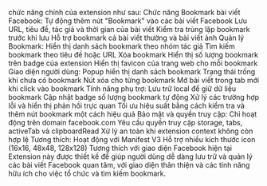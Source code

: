 chức năng chính của extension như sau:
Chức năng Bookmark bài viết Facebook:
Tự động thêm nút "Bookmark" vào các bài viết Facebook
Lưu URL, tiêu đề, tác giả và thời gian của bài viết
Kiểm tra trùng lặp bookmark trước khi lưu
Hỗ trợ bookmark cả bài viết thường và bài viết ảnh
Quản lý Bookmark:
Hiển thị danh sách bookmark theo nhóm tác giả
Tìm kiếm bookmark theo tiêu đề hoặc URL
Xóa bookmark
Hiển thị số lượng bookmark trên badge của extension
Hiển thị favicon của trang web cho mỗi bookmark
Giao diện người dùng:
Popup hiển thị danh sách bookmark
Trạng thái trống khi chưa có bookmark
Nút xóa cho từng bookmark
Mở bài viết trong tab mới khi click vào bookmark
Tính năng phụ trợ:
Lưu trữ local để giữ dữ liệu bookmark
Cập nhật badge số lượng bookmark tự động
Xử lý các trường hợp lỗi và hiển thị phản hồi trực quan
Tối ưu hiệu suất bằng cách kiểm tra và thêm nút bookmark một cách hiệu quả
Bảo mật và quyền truy cập:
Chỉ hoạt động trên domain facebook.com
Yêu cầu quyền truy cập storage, tabs, activeTab và clipboardRead
Xử lý an toàn khi extension context không còn hợp lệ
Tương thích:
Hoạt động với Manifest V3
Hỗ trợ nhiều kích thước icon (16x16, 48x48, 128x128)
Tương thích với giao diện Facebook hiện tại
Extension này được thiết kế để giúp người dùng dễ dàng lưu trữ và quản lý các bài viết Facebook quan tâm, với giao diện thân thiện và các tính năng hữu ích cho việc tổ chức và tìm kiếm bookmark.